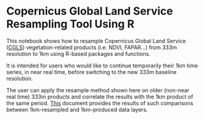 # Copernicus Global Land Service Resampling Tool Using R

This notebook shows how to resample Copernicus Global Land Service ([CGLS](https://land.copernicus.eu/global/)) vegetation-related products (i.e. NDVI, FAPAR...) from 333m resolution to 1km using R-based packages and functions.

It is intended for users who would like to continue temporarily their 1km time series, in near real time, before switching to the new 333m baseline resolution.

The user can apply the resample method shown here on older (non-near real time) 333m products and correlate the results with the 1km product of the same period. [This](https://github.com/xavi-rp/ResampleTool_notebook/blob/master/Resample_Report_v2.5.pdf) document provides the results of such comparisons between 1km-resampled and 1km-produced data layers.



